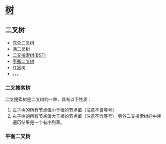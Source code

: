 # [树]()

## 二叉树

- 完全二叉树
- 满二叉树
- [二叉搜索树(BST)](https://github.com/zoeaaa/Algorithm-/blob/main/Tree/Readme.md#二叉搜索树)
- [平衡二叉树](https://github.com/zoeaaa/Algorithm-/blob/main/Tree/Readme.md#平衡二叉树)
- 红黑树
- 。。。



### 二叉搜索树
 二叉搜索树是二叉树的一种，具有以下性质：
  1. 左子树的所有节点值小于根的节点值（注意不含等号）
  2. 右子树的所有节点值大于根的节点值（注意不含等号）
另外二叉搜索树的中序遍历结果是一个有序列表。

### 平衡二叉树
